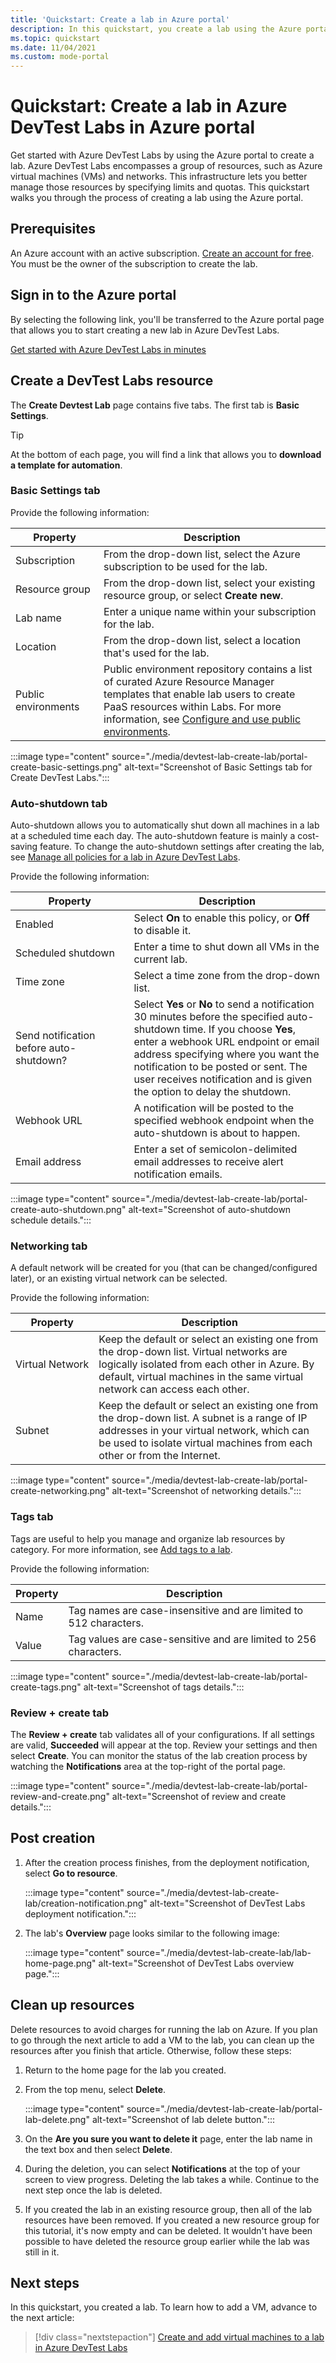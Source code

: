 ```yaml
---
title: 'Quickstart: Create a lab in Azure portal'
description: In this quickstart, you create a lab using the Azure portal and Azure DevTest Labs.
ms.topic: quickstart
ms.date: 11/04/2021
ms.custom: mode-portal
---
```


# Quickstart: Create a lab in Azure DevTest Labs in Azure portal

Get started with Azure DevTest Labs by using the Azure portal to create a lab. Azure DevTest Labs encompasses a group of resources, such as Azure virtual machines (VMs) and networks. This infrastructure lets you better manage those resources by specifying limits and quotas. This quickstart walks you through the process of creating a lab using the Azure portal.

## Prerequisites

An Azure account with an active subscription. [Create an account for free](https://azure.microsoft.com/free/?WT.mc_id=A261C142F). You must be the owner of the subscription to create the lab.

## Sign in to the Azure portal

By selecting the following link, you'll be transferred to the Azure portal page that allows you to start creating a new lab in Azure DevTest Labs.

[Get started with Azure DevTest Labs in minutes](https://go.microsoft.com/fwlink/?LinkID=627034&clcid=0x409)

## Create a DevTest Labs resource

The **Create Devtest Lab** page contains five tabs. The first tab is **Basic Settings**.

> [!TIP]
> At the bottom of each page, you will find a link that allows you to **download a template for automation**.

### Basic Settings tab

Provide the following information:

|Property | Description |
|---|---|
|Subscription| From the drop-down list, select the Azure subscription to be used for the lab.|
|Resource&nbsp;group| From the drop-down list, select your existing resource group, or select **Create new**.|
|Lab name| Enter a unique name within your subscription for the lab.|
|Location| From the drop-down list, select a location that's used for the lab.|
|Public environments| Public environment repository contains a list of curated Azure Resource Manager templates that enable lab users to create PaaS resources within Labs. For more information, see [Configure and use public environments](devtest-lab-configure-use-public-environments.md).|

:::image type="content" source="./media/devtest-lab-create-lab/portal-create-basic-settings.png" alt-text="Screenshot of Basic Settings tab for Create DevTest Labs.":::


### Auto-shutdown tab

Auto-shutdown allows you to automatically shut down all machines in a lab at a scheduled time each day. The auto-shutdown feature is mainly a cost-saving feature. To change the auto-shutdown settings after creating the lab, see [Manage all policies for a lab in Azure DevTest Labs](./devtest-lab-set-lab-policy.md#set-auto-shutdown).

Provide the following information:

|Property | Description |
|---|---|
|Enabled| Select **On** to enable this policy, or **Off** to disable it.|
|Scheduled&nbsp;shutdown| Enter a time to shut down all VMs in the current lab.|
|Time zone| Select a time zone from the drop-down list.|
|Send notification before auto-shutdown? | Select **Yes** or **No** to send a notification 30 minutes before the specified auto-shutdown time. If you choose **Yes**, enter a webhook URL endpoint or email address specifying where you want the notification to be posted or sent. The user receives notification and is given the option to delay the shutdown.|
|Webhook URL| A notification will be posted to the specified webhook endpoint when the auto-shutdown is about to happen.|
|Email address| Enter a set of semicolon-delimited email addresses to receive alert notification emails.|

:::image type="content" source="./media/devtest-lab-create-lab/portal-create-auto-shutdown.png" alt-text="Screenshot of auto-shutdown schedule details.":::

### Networking tab

A default network will be created for you (that can be changed/configured later), or an existing virtual network can be selected.

Provide the following information:

|Property | Description |
|---|---|
|Virtual&nbsp;Network| Keep the default or select an existing one from the drop-down list. Virtual networks are logically isolated from each other in Azure. By default, virtual machines in the same virtual network can access each other.|
|Subnet| Keep the default or select an existing one from the drop-down list. A subnet is a range of IP addresses in your virtual network, which can be used to isolate virtual machines from each other or from the Internet.|

:::image type="content" source="./media/devtest-lab-create-lab/portal-create-networking.png" alt-text="Screenshot of networking details.":::

### Tags tab

Tags are useful to help you manage and organize lab resources by category. For more information, see [Add tags to a lab](devtest-lab-add-tag.md).

Provide the following information:

|Property | Description |
|---|---|
|Name| Tag names are case-insensitive and are limited to 512 characters.|
|Value| Tag values are case-sensitive and are limited to 256 characters.|

:::image type="content" source="./media/devtest-lab-create-lab/portal-create-tags.png" alt-text="Screenshot of tags details.":::

### Review + create tab

The **Review + create** tab validates all of your configurations. If all settings are valid, **Succeeded** will appear at the top. Review your settings and then select **Create**. You can monitor the status of the lab creation process by watching the **Notifications** area at the top-right of the portal page. 

:::image type="content" source="./media/devtest-lab-create-lab/portal-review-and-create.png" alt-text="Screenshot of review and create details.":::

## Post creation

1. After the creation process finishes, from the deployment notification, select **Go to resource**.

    :::image type="content" source="./media/devtest-lab-create-lab/creation-notification.png" alt-text="Screenshot of DevTest Labs deployment notification.":::

1. The lab's **Overview** page looks similar to the following image:

    :::image type="content" source="./media/devtest-lab-create-lab/lab-home-page.png" alt-text="Screenshot of DevTest Labs overview page.":::

## Clean up resources

Delete resources to avoid charges for running the lab on Azure. If you plan to go through the next article to add a VM to the lab, you can clean up the resources after you finish that article. Otherwise, follow these steps:

1. Return to the home page for the lab you created.

1. From the top menu, select **Delete**.

   :::image type="content" source="./media/devtest-lab-create-lab/portal-lab-delete.png" alt-text="Screenshot of lab delete button.":::

1. On the **Are you sure you want to delete it** page, enter the lab name in the text box and then select **Delete**.

1. During the deletion, you can select **Notifications** at the top of your screen to view progress. Deleting the lab takes a while. Continue to the next step once the lab is deleted.

1. If you created the lab in an existing resource group, then all of the lab resources have been removed. If you created a new resource group for this tutorial, it's now empty and can be deleted. It wouldn't have been possible to have deleted the resource group earlier while the lab was still in it.

## Next steps
In this quickstart, you created a lab. To learn how to add a VM, advance to the next article:

> [!div class="nextstepaction"]
> [Create and add virtual machines to a lab in Azure DevTest Labs](devtest-lab-add-vm.md)
